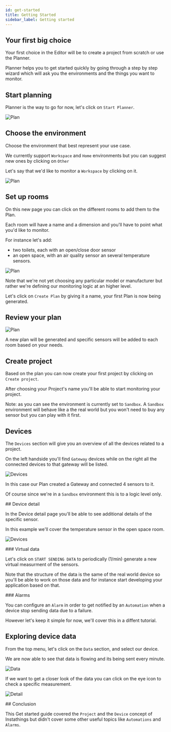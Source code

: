 ```yaml
---
id: get-started
title: Getting Started
sidebar_label: Getting started
---
```



## Your first big choice 

Your first choice in the Editor will be to create a project from scratch or use the Planner. 

Planner helps you to get started quickly by going through a step by step wizard which will ask you the environments and the things you want to monitor.

## Start planning

Planner is the way to go for now, let's click on `Start Planner`.

![Plan](assets/get-started/planner-home.png)

## Choose the environment

Choose the environment that best represent your use case. 

We currently support `Workspace` and `Home` environments but you can suggest new ones by clicking on `Other`

Let's say that we'd like to monitor a `Workspace` by clicking on it.

![Plan](assets/get-started/planner-environments.png)

## Set up rooms

On this new page you can click on the different rooms to add them to the Plan. 

Each room will have a name and a dimension and you'll have to point what you'd like to monitor. 

For instance let's add:
- two toilets, each with an open/close door sensor 
- an open space, with an air quality sensor an several temperature sensors. 

![Plan](assets/get-started/planner-workspace.png)


Note that we're not yet choosing any particular model or manufacturer but rather we're defining our monitoring logic at an higher level.

Let's click on `Create Plan` by giving it a name, your first Plan is now being generated.

## Review your plan

![Plan](assets/get-started/planner-plan.png)

A new plan will be generated and specific sensors will be added to each room based on your needs. 

## Create project

Based on the plan you can now create your first project by clicking on `Create project`. 

After choosing your Project's name you'll be able to start monitoring your project.

Note: as you can see the environment is currently set to `Sandbox`. A `Sandbox` environment will behave like a the real world but you won't need to buy any sensor but you can play with it first.

## Devices

The `Devices` section will give you an overview of all the devices related to a project.

On the left handside you'll find `Gateway` devices while on the right all the connected devices to that gateway will be listed.

![Devices](assets/get-started/project-devices.png)

In this case our Plan created a Gateway and connected 4 sensors to it. 

Of course since we're in a `Sandbox` environment this is to a logic level only.

## Device detail

In the Device detail page you'll be able to see additional details of the specific sensor.

In this example we'll cover the temperature sensor in the open space room.

![Devices](assets/get-started/project-device.png)

### Virtual data

Let's click on `START SENDING DATA` to periodically (1/min) generate a new virtual measurment of the sensors. 

Note that the structure of the data is the same of the real world device so you'll be able to work on those data and for instance start developing your application based on that.

### Alarms

You can configure an `Alarm` in order to get notified by an `Automation` when a device stop sending data due to a failure. 

However let's keep it simple for now, we'll cover this in a diffent tutorial.

## Exploring device data

From the top menu, let's click on the `Data` section, and select our device.

We are now able to see that data is flowing and its being sent every minute.

![Data](assets/get-started/project-data.png)

If we want to get a closer look of the data you can click on the eye icon to check a specific measurement.

![Detail](assets/get-started/project-data-detail.png)

## Conclusion

This Get started guide covered the `Project` and the `Device` concept of Instathings but didn't cover some other useful topics like `Automations` and `Alarms`.
